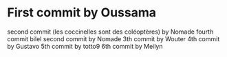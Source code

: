 # First commit by Oussama
second commit (les coccinelles sont des coléoptères) by Nomade
fourth commit bilel
second commit by Nomade
3th commit by Wouter
4th commit by Gustavo
5th commit by totto9
6th commit by Meilyn
